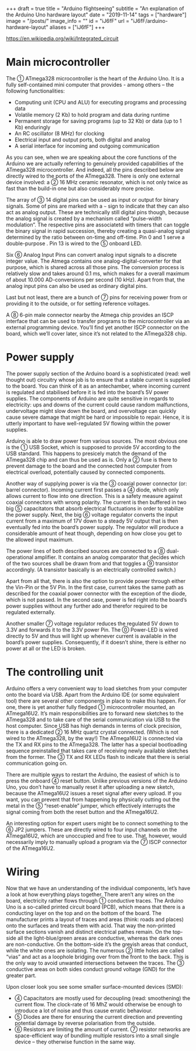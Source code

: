 +++
draft = true
title = "Arduino flightseeing"
subtitle = "An explanation of the Arduino Uno hardware layout"
date = "2019-11-14"
tags = ["hardware"]
image = "/posts/"
image_info = ""
id = "iJ6fF"
url = "iJ6fF/arduino-hardware-layout"
aliases = ["iJ6fF"]
+++

https://en.wikipedia.org/wiki/Integrated_circuit

# Main microcontroller

The ① ATmega328 microcontroller is the heart of the Arduino Uno. It is a fully self-contained mini computer that provides - among others – the following functionalities:

- Computing unit (CPU and ALU) for executing programs and processing data
- Volatile memory (2 Kb) to hold program and data during runtime
- Permanent storage for saving programs (up to 32 Kb) or data (up to 1 Kb) enduringly
- An RC oscillator (8 MHz) for clocking
- Electrical input and output ports, both digital and analog
- A serial interface for incoming and outgoing communication

As you can see, when we are speaking about the core functions of the Arduino we are actually referring to genuinely provided capabilities of the ATmega328 microcontroller. And indeed, all the pins described below are directly wired to the ports of the ATmega328. There is only one external device involved: a ② 16 MHz ceramic resonator, which is not only twice as fast than the build-in one but also considerably more precise.

The array of ③ 14 digital pins can be used as input or output for binary signals. Some of pins are marked with a `~` sign to indicate that they can also act as analog output. These are technically still digital pins though, because the analog signal is created by a mechanism called “pulse-width modulation”. The respective pins are associatetd with timers that can toggle the binary signal in rapid succession, thereby creating a quasi-analog signal determined by the ratio between on-time and off-time. Pin 0 and 1 serve a double-purpose . Pin 13 is wired to the ⑤ onboard LED.

Six ⑥ Analog Input Pins can convert analog input signals to a discrete integer value. The Atmega contains one analog-digital-converter for that purpose, which is shared across all those pins. The conversion process is relatively slow and takes around 0.1 ms, which makes for a overall maximum of about 10.000 AD-conversions per second (10 kHz). Apart from that, the analog input pins can also be used as ordinary digital pins.

Last but not least, there are a bunch of ⑦ pins for receiving power from or providing it to the outside, or for setting reference voltages.

A ⑧ 6-pin male connector nearby the Atmega chip provides an ISCP interface that can be used to transfer programs to the microcontroller via an external programming device. You’ll find yet another ISCP connector on the board, which we’ll cover later, since it’s not related to the ATmega328 chip.

# Power supply

The power supply section of the Arduino board is a sophisticated (read: well thought out) circuitry whose job is to ensure that a stable current is supplied to the board. You can think of it as an antechamber, where incoming current is regulated and stabilised before it is fed into the board’s 5V power supplies. The components of Arduino are quite sensitive in regards to electricity: ups and downs of the current could cause random malfunctions, undervoltage might slow down the board, and overvoltage can quickly cause severe damage that might be hard or impossible to repair. Hence, it is utterly important to have well-regulated 5V flowing within the power supplies.

Arduino is able to draw power from various sources. The most obvious one is the ① USB Socket, which is supposed to provide 5V according to the USB standard. This happens to presicely match the demand of the ATmega328 chip and can thus be used as is. Only a ② fuse is there to prevent damage to the board and the connected host computer from electrical overload, potentially caused by connected components.

Another way of supplying power is via the ③ coaxial power connector (or: barrel connector). Incoming current first passes a ④ diode, which only allows current to flow into one direction. This is a safety measure against coaxial connectors with wrong polarity. The current is then buffered in two big ⑤ capacitators that absorb electrical fluctuations in order to stabilize the power supply. Next, the big ⑥ voltage regulator converts the input current from a maximum of 17V down to a steady 5V output that is then eventually fed into the board’s power supply. The regulator will produce a considerable amount of heat though, depending on how close you get to the allowed input maximum.

The power lines of both described sources are connected to a ⑧ dual-operational amplifier. It contains an analog comparator that decides which of the two sources shall be drawn from and that toggles a ⑨ transistor accordingly. (A transistor basically is an electrically controlled switch.) 

Apart from all that, there is also the option to provide power through either the Vin-Pin or the 5V Pin. In the first case, current takes the same path as described for the coaxial power connector with the exception of the diode, which is not passed. In the second case, power is fed right into the board’s power supplies without any further ado and therefor required to be regulated externally.

Another smaller ⑦ voltage regulator reduces the regulated 5V down to 3.3V and forwards it to the 3.3V power Pin. The ⓪ Power-LED is wired directly to 5V and thus will light up whenever current is available in the board’s power supplies. Consequently, if it doesn’t shine, there is either no power at all or the LED is broken.

# The controlling unit

Arduino offers a very convenient way to load sketches from your computer onto the board via USB. Apart from the Arduino IDE (or some equivalent tool) there are several other components in place to make this happen. For one, there is yet another fully fledged ① microcontroller mounted, an ATmega16U2. It’s main responsibilities are to forward new sketches to the ATmega328 and to take care of the serial communication via USB to the host computer. Since USB has high demands in terms of clock precision, there is a dedicated ② 16 MHz quartz crystal connected. (Which is not wired to the ATmega328, by the way!) The ATmega16U2 is connected via the TX and RX pins to the ATmega328. The latter has a special bootloading sequence preinstalled that takes care of receiving newly available sketches from the former. The ③ TX and RX LEDs flash to indicate that there is serial communication going on.

There are multiple ways to restart the Arduino, the easiest of which is to press the onboard ④ reset button. Unlike previous versions of the Arduino Uno, you don’t have to manually reset it after uploading a new sketch, because the ATmega16U2 issues a reset signal after every upload. If you want, you can prevent that from happening by physically cutting out the metal in the ⑤ “reset-enable” jumper, which effectively interrupts the signal coming from both the reset button and the ATmega16U2.

An interesting option for expert users might be to connect something to the ⑥ JP2 jumpers. These are directly wired to four input channels on the ATmega16U2, which are unoccupied and free to use. That, however, would necessarily imply to manually upload a program via the ⑦ ISCP connector of the ATmega16U2.

# Wiring

Now that we have an understanding of the individual components, let’s have a look at how everything plays together. There aren’t any wires on the board, electricity rather flows through ① conductive traces. The Arduino Uno is a so-called printed circuit board (PCB), which means that there is a conducting layer on the top and on the bottom of the board. The manufacturer prints a layout of traces and areas (think: roads and places) onto the surfaces and treats them with acid. That way the non-printed surface sections vanish and distinct electrical pathes remain. On the top-side all the light-blue/green areas are conductive, whereas the dark ones are non-conductive. On the bottom-side it’s the greyish areas that conduct, while the white ones are isolating. The numerous ② little holes are called “vias” and act as a loophole bridging over from the front to the back. This is the only way to avoid unwanted intersections between the traces. The ③ conductive areas on both sides conduct ground voltage (GND) for the greater part.

Upon closer look you see some smaller surface-mounted devices (SMD):

- ④ Capacitators are mostly used for decoupling (read: smoothening) the current flow. The clock-rate of 16 MhZ would otherwise be enough to introduce a lot of noise and thus cause erratic behaviour.
- ⑤ Diodes are there for ensuring the current direction and preventing potential damage by reverse polarisation from the outside.
- ⑥ Resistors are limiting the amount of current. ⑦ resistor networks are space-efficient way of bundling multiple resistors into a small single device – they otherwise function in the same way.
